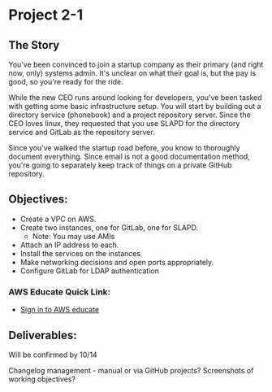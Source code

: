 # Project 2-1

## The Story

You've been convinced to join a startup company as their primary (and right now, only) systems admin. It's unclear on what their goal is, but the pay is good, so you're ready for the ride.

While the new CEO runs around looking for developers, you've been tasked with getting some basic infrastructure setup. You will start by building out a directory service (phonebook) and a project repository server. Since the CEO loves linux, they requested that you use SLAPD for the directory service and GitLab as the repository server.

Since you've walked the startup road before, you know to thoroughly document everything. Since email is not a good documentation method, you're going to separately keep track of things on a private GitHub repository.

## Objectives:

- Create a VPC on AWS.
- Create two instances, one for GitLab, one for SLAPD.
  - Note: You may use AMIs
- Attach an IP address to each.
- Install the services on the instances
- Make networking decisions and open ports appropriately.
- Configure GitLab for LDAP authentication

### AWS Educate Quick Link:

- [Sign in to AWS educate](https://www.awseducate.com/signin/SiteLogin)

## Deliverables:

Will be confirmed by 10/14

Changelog management - manual or via GitHub projects?
Screenshots of working objectives?
